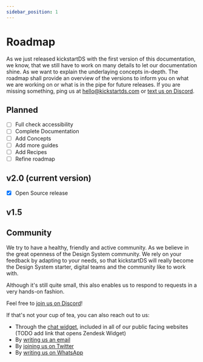 ```yaml
---
sidebar_position: 1
---
```


# Roadmap

As we just released kickstartDS with the first version of this documentation, we know, that we still have to work on many details to let our documentation shine. As we want to explain the underlaying concepts in-depth. The roadmap shall provide an overview of the versions to inform you on what we are working on or what is in the pipe for future releases. If you are missing something, ping us at hello@kickstartds.com or [text us on Discord](https://discord.gg/mwKzD5gejY).

## Planned

- [ ] Full check accessibility
- [ ] Complete Documentation
- [ ] Add Concepts
- [ ] Add more guides
- [ ] Add Recipes
- [ ] Refine roadmap

## v2.0 (current version)

- [x] Open Source release

## v1.5

## Community

We try to have a healthy, friendly and active community. As we believe in the great openness of the Design System community. We rely on your feedback by adapting to your needs, so that kickstartDS will really become the Design System starter, digital teams and the community like to work with.

Although it's still quite small, this also enables us to respond to requests in a very hands-on fashion.

Feel free to [join us on Discord](https://discord.gg/mwKzD5gejY)!

If that's not your cup of tea, you can also reach out to us:

- Through the [chat widget](https://todo), included in all of our public facing websites (TODO add link that opens Zendesk Widget)
- By [writing us an email](mailto:hello@kickstartds.com)
- By [joining us on Twitter](https://twitter.com/intent/follow?screen_name=kickstartDS)
- By [writing us on WhatsApp](https://wa.me/491752131879?text=Hi!%20I%20am%20interested%20to%20know%20more%20about%20kickstartDS.)
